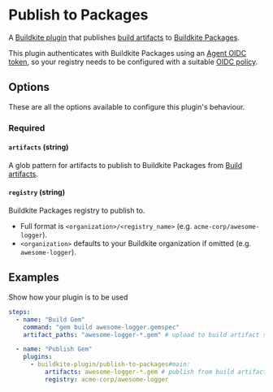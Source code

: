 # Publish to Packages

A [Buildkite plugin](https://buildkite.com/docs/agent/v3/plugins) that publishes [build artifacts](https://buildkite.com/docs/pipelines/artifacts) to [Buildkite Packages](https://buildkite.com/packages).

This plugin authenticates with Buildkite Packages using an [Agent OIDC token](https://buildkite.com/docs/agent/v3/cli-oidc), so your registry needs to be configured with a suitable [OIDC policy](https://buildkite.com/docs/packages/security/oidc#define-an-oidc-policy-for-a-registry).

## Options

These are all the options available to configure this plugin's behaviour.

### Required

#### `artifacts` (string)

A glob pattern for artifacts to publish to Buildkite Packages from [Build artifacts](https://buildkite.com/docs/pipelines/artifacts).

#### `registry` (string)

Buildkite Packages registry to publish to.

- Full format is `<organization>/<registry_name>` (e.g. `acme-corp/awesome-logger`).
- `<organization>` defaults to your Buildkite organization if omitted (e.g. `awesome-logger`).

## Examples

Show how your plugin is to be used

```yaml
steps:
  - name: "Build Gem"
    command: "gem build awesome-logger.gemspec"
    artifact_paths: "awesome-logger-*.gem" # upload to build artifact storage

  - name: "Publish Gem"
    plugins:
      - buildkite-plugin/publish-to-packages#main:
          artifacts: awesome-logger-*.gem # publish from build artifact storage
          registry: acme-corp/awesome-logger
```
